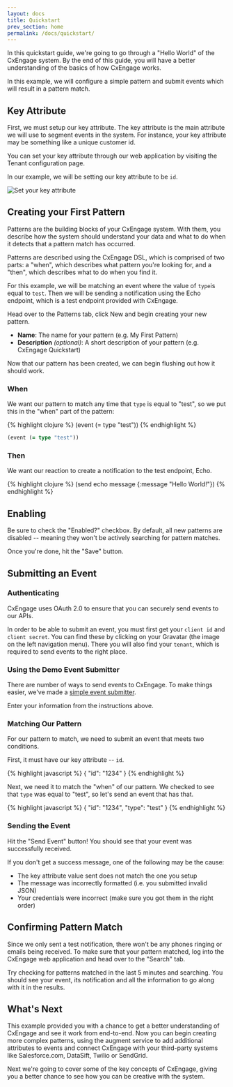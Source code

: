 ```yaml
---
layout: docs
title: Quickstart
prev_section: home
permalink: /docs/quickstart/
---
```


In this quickstart guide, we're going to go through a "Hello World" of the
CxEngage system. By the end of this guide, you will have a better understanding
of the basics of how CxEngage works.

In this example, we will configure a simple pattern and submit events which will
result in a pattern match.

## Key Attribute

First, we must setup our key attribute. The key attribute is the main attribute
we will use to segment events in the system. For instance, your key attribute
may be something like a unique customer id.

You can set your key attribute through our web application by visiting the Tenant
configuration page.

In our example, we will be setting our key attribute to be `id`.

![Set your key attribute](http://docs.cxengage.com/img/quickstart/KeyAttribute.png "Set your key attribute")

## Creating your First Pattern

Patterns are the building blocks of your CxEngage system. With them, you describe how the system should understand your data and what to do when it detects that a pattern match has occurred.

Patterns are described using the CxEngage DSL, which is comprised of two parts: a "when", which describes what pattern you're looking for, and a "then", which describes what to do when you find it.

For this example, we will be matching an event where the value of `type`is equal to `test`. Then we will be sending a notification using the Echo
endpoint, which is a test endpoint provided with CxEngage.

Head over to the Patterns tab, click New and begin creating your new pattern.

* __Name__: The name for your pattern (e.g. My First Pattern)
* __Description__ *(optional)*: A short description of your pattern (e.g. CxEngage
Quickstart)

Now that our pattern has been created, we can begin flushing out how it should
work.

### When

We want our pattern to match any time that `type` is equal to "test", so we put this in the "when" part of the pattern:

{% highlight clojure %}
(event (= type "test"))
{% endhighlight %}

```clojure
(event (= type "test"))
```

### Then

We want our reaction to create a notification to the test endpoint, Echo.

{% highlight clojure %}
(send echo message {:message "Hello World!"})
{% endhighlight %}

## Enabling

Be sure to check the "Enabled?" checkbox. By default, all new patterns are
disabled -- meaning they won't be actively searching for pattern matches.

Once you're done, hit the "Save" button.

## Submitting an Event

### Authenticating

CxEngage uses OAuth 2.0 to ensure that you can securely send events to our APIs.

In order to be able to submit an event, you must first get your `client id` and
`client secret`. You can find these by clicking on your Gravatar (the image on
the left navigation menu). There you will also find your `tenant`, which is
required to send events to the right place.

### Using the Demo Event Submitter

There are number of ways to send events to CxEngage. To make things easier,
we've made a [simple event submitter](https://demo.cxengage.net).

Enter your information from the instructions above.

### Matching Our Pattern

For our pattern to match, we need to submit an event that meets two conditions.

First, it must have our key attribute -- `id`.

{% highlight javascript %}
{
  "id": "1234"
}
{% endhighlight %}

Next, we need it to match the "when" of our pattern. We checked to see that
`type` was equal to "test", so let's send an event that has that.

{% highlight javascript %}
{
  "id": "1234",
  "type": "test"
}
{% endhighlight %}

### Sending the Event

Hit the "Send Event" button! You should see that your event was successfully
received.

If you don't get a success message, one of the following may be the cause:

* The key attribute value sent does not match the one you setup
* The message was incorrectly formatted (i.e. you submitted invalid JSON)
* Your credentials were incorrect (make sure you got them in the right order)

## Confirming Pattern Match

Since we only sent a test notification, there won't be any phones ringing or
emails being received. To make sure that your pattern matched, log into the CxEngage web application and head over to the "Search" tab.

Try checking for patterns matched in the last 5 minutes and searching. You
should see your event, its notification and all the information to go along with
it in the results.

## What's Next

This example provided you with a chance to get a better understanding of
CxEngage and see it work from end-to-end. Now you can begin creating more complex patterns, using the augment service to add additional attributes to events and connect CxEngage with your third-party systems like Salesforce.com, DataSift, Twilio or SendGrid.

Next we're going to cover some of the key concepts of CxEngage, giving you a
better chance to see how you can be creative with the system.
